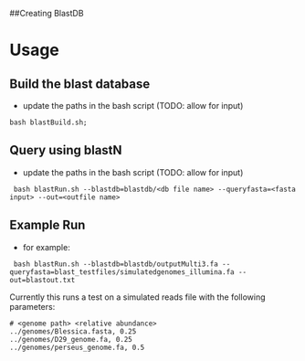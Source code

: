 ##Creating BlastDB

# Usage

## Build the blast database

* update the paths in the bash script (TODO: allow for input)

```
bash blastBuild.sh;
```

## Query using blastN

* update the paths in the bash script (TODO: allow for input)
```                                                                             
 bash blastRun.sh --blastdb=blastdb/<db file name> --queryfasta=<fasta input> --out=<outfile name>
```

## Example Run
* for example:
```
 bash blastRun.sh --blastdb=blastdb/outputMulti3.fa --queryfasta=blast_testfiles/simulatedgenomes_illumina.fa --out=blastout.txt
```

Currently this runs a test on a simulated reads file with the following 
parameters:

```
# <genome path> <relative abundance>
../genomes/Blessica.fasta, 0.25   
../genomes/D29_genome.fa, 0.25
../genomes/perseus_genome.fa, 0.5
```

